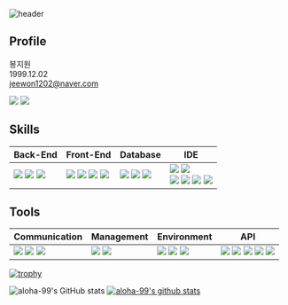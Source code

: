![header](https://capsule-render.vercel.app/api?type=Waving&color=timeGradient&height=300&section=header&text=aloha-99%20Github&fontSize=50&animation=twinkling&fontAlign=70)
## Profile
봉지원 <br>
1999.12.02 <br>
jeewon1202@naver.com <br>

<a href="https://marmalade-slash-93f.notion.site/0ca94a50c7734b938210bd63d03a0124" target="_blank"><img src="https://img.shields.io/badge/Notion-000000?style=flat-square&logo=Notion&logoColor=white"/></a>
<a href="https://blog.naver.com/jeewon1202" target="_blank"><img src="https://img.shields.io/badge/Naver-03C75A?style=flat-square&logo=Naver&logoColor=white"/></a>

## Skills

| Back-End | Front-End | Database | IDE | 
| --- | --- | --- | --- |
| <span><img src="https://img.shields.io/badge/-JAVA-blueviolet"/></span> <span><img src="https://img.shields.io/badge/-JSP-red"/></span> <span><img src="https://img.shields.io/badge/JSON-00000?style=round-square&logo=JSON&logoColor=black"/></span> | <span><img src="https://img.shields.io/badge/JavaScript-F7DF1E?style=round-square&logo=JavaScript&logoColor=black"/></span> <span><img src="https://img.shields.io/badge/jQuery-0769AD?style=round-square&logo=jQuery&logoColor=black"/></span> <span><img src="https://img.shields.io/badge/HTML-E34F26?style=round-square&logo=HTML&logoColor=black"/></span> <span><img src="https://img.shields.io/badge/CSS-1572B6?style=round-square&logo=CSS&logoColor=black"/></span> | <span><img src="https://img.shields.io/badge/MySQL-%2300f.svg?style=round-square&logo=mysql&logoColor=white"/></span> <span><img src="https://img.shields.io/badge/Oracle-F80000.svg?style=round-square&logo=mysql&logoColor=white"/></span> <span><img src="https://img.shields.io/badge/-MyBatis-orange"/></span> | <span><img src="https://img.shields.io/badge/Eclipse-2C2255.svg?style=round-square&logo=Eclipse&logoColor=white"/></span> <span><img src="https://img.shields.io/badge/Visual Studio Code-007ACC.svg?style=round-square&logo=Visual Studio Code&logoColor=white"/></span> <br> <span><img src="https://img.shields.io/badge/IntelliJ-000000.svg?style=round-square&logo=IntelliJ IDEA&logoColor=white"/></span> <span><img src="https://img.shields.io/badge/-DBeaver-brightgreen"/></span> <span><img src="https://img.shields.io/badge/Postman-FF6C37.svg?style=round-square&logo=Postman&logoColor=white"/></span> <span><img src="https://img.shields.io/badge/Git%20DeskTop-181717?style=round-square&logo=GitHub&logoColor=white"/></span> |


## Tools

| Communication | Management | Environment | API |
| --- | --- | --- | --- |
| <span><img src="https://img.shields.io/badge/Gather-4A154B.svg?style=round-square&logo=Gather&logoColor=white"/></span> <span><img src="https://img.shields.io/badge/Discord-5865F2?style=round-square&logo=Discord&logoColor=black"/></span> <span><img src="https://img.shields.io/badge/Figma-F24E1E.svg?style=round-square&logo=Figma&logoColor=white"/></span>| <span><img src="https://img.shields.io/badge/Git-F05032?style=round-square&logo=Git&logoColor=black"/></span> <span><img src="https://img.shields.io/badge/GitHub-181717?style=round-square&logo=GitHub&logoColor=white"/></span> |<span><img src="https://img.shields.io/badge/Spring-6DB33F?style=round-square&logo=Spring&logoColor=black"/></span> <span><img src="https://img.shields.io/badge/SpringBoot-6DB33F?style=round-square&logo=Spring&logoColor=black"/></span> <span><img src="https://img.shields.io/badge/React-61DAFB?style=round-square&logo=React&logoColor=black"/></span>| <span><img src="https://img.shields.io/badge/-JDBC-blue"/> <span><img src="https://img.shields.io/badge/-WebSocket-orange"/> <span><img src="https://img.shields.io/badge/-REST-green"/> <span><img src="https://img.shields.io/badge/-Kakao%20Login-yellow"/></span> <span><img src="https://img.shields.io/badge/-Naver%20Papago-03C75A"/></span> |





[![trophy](https://github-profile-trophy.vercel.app/?username=aloha-99)](https://github.com/ryo-ma/github-profile-trophy)

![aloha-99's GitHub stats](https://github-readme-stats.vercel.app/api?username=aloha-99&theme=buefy&show_icons=true)
[![aloha-99's github stats](https://github-readme-stats.vercel.app/api/top-langs/?username=aloha-99&show_icons=true&hide_border=true&title_color=004386&icon_color=004386&layout=compact)](https://github.com/aloha-99)

<!--
**aloha-99/aloha-99** is a ✨ _special_ ✨ repository because its `README.md` (this file) appears on your GitHub profile.

Here are some ideas to get you started:

- 🔭 I’m currently working on ...
- 🌱 I’m currently learning ...
- 👯 I’m looking to collaborate on ...
- 🤔 I’m looking for help with ...
- 💬 Ask me about ...
- 📫 How to reach me: ...
- 😄 Pronouns: ...
- ⚡ Fun fact: ...
-->
